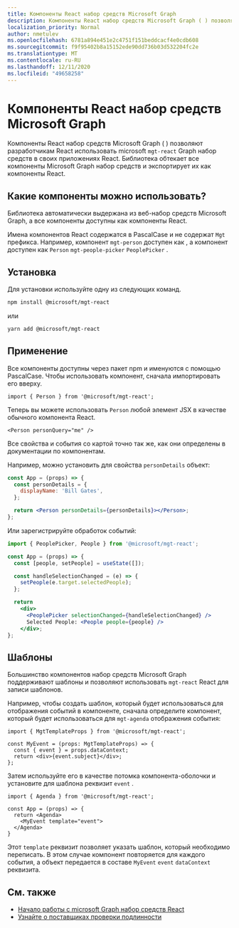 ```yaml
---
title: Компоненты React набор средств Microsoft Graph
description: Компоненты React набор средств Microsoft Graph ( ) позволяют разработчикам React использовать microsoft `mgt-react` Graph набор средств в своих приложениях React.
localization_priority: Normal
author: nmetulev
ms.openlocfilehash: 6781a894e451e2c4751f151beddcacf4e0cdb608
ms.sourcegitcommit: f9f95402b8a15152ede90dd736b03d532204fc2e
ms.translationtype: MT
ms.contentlocale: ru-RU
ms.lasthandoff: 12/11/2020
ms.locfileid: "49658258"
---
```

# <a name="microsoft-graph-toolkit-react-components"></a>Компоненты React набор средств Microsoft Graph

Компоненты React набор средств Microsoft Graph ( ) позволяют разработчикам React использовать microsoft `mgt-react` Graph набор средств в своих приложениях React. Библиотека обтекает все компоненты Microsoft Graph набор средств и экспортирует их как компоненты React.

## <a name="what-components-can-i-use"></a>Какие компоненты можно использовать?

Библиотека автоматически выдержана из веб-набор средств Microsoft Graph, а все компоненты доступны как компоненты React.

Имена компонентов React содержатся в PascalCase и не содержат `Mgt` префикса. Например, компонент `mgt-person` доступен как , а компонент доступен как `Person` `mgt-people-picker` `PeoplePicker` .

## <a name="installation"></a>Установка 

Для установки используйте одну из следующих команд.

```bash
npm install @microsoft/mgt-react
```

или

```bash
yarn add @microsoft/mgt-react
```

## <a name="usage"></a>Применение

Все компоненты доступны через пакет npm и именуются с помощью PascalCase. Чтобы использовать компонент, сначала импортировать его вверху.

```tsx
import { Person } from '@microsoft/mgt-react';
```

Теперь вы можете использовать `Person` любой элемент JSX в качестве обычного компонента React.

```tsx
<Person personQuery="me" />
```

Все свойства и события со картой точно так же, как они определены в документации по компонентам.

Например, можно установить для свойства `personDetails` объект:

```jsx
const App = (props) => {
  const personDetails = {
    displayName: 'Bill Gates',
  };

  return <Person personDetails={personDetails}></Person>;
};
```

Или зарегистрируйте обработок событий:

```jsx
import { PeoplePicker, People } from '@microsoft/mgt-react';

const App = (props) => {
  const [people, setPeople] = useState([]);

  const handleSelectionChanged = (e) => {
    setPeople(e.target.selectedPeople);
  };

  return
    <div>
      <PeoplePicker selectionChanged={handleSelectionChanged} />
      Selected People: <People people={people} />
    </div>;
};
```

## <a name="templates"></a>Шаблоны

Большинство компонентов набор средств Microsoft Graph [](../customize-components/templates.md) поддерживают шаблоны и позволяют использовать `mgt-react` React для записи шаблонов.

Например, чтобы создать шаблон, который будет использоваться для отображения событий в компоненте, сначала определите компонент, который будет использоваться для `mgt-agenda` отображения события:

```tsx
import { MgtTemplateProps } from '@microsoft/mgt-react';

const MyEvent = (props: MgtTemplateProps) => {
  const { event } = props.dataContext;
  return <div>{event.subject}</div>;
};
```

Затем используйте его в качестве потомка компонента-оболочки и установите для шаблона реквизит `event` .

```tsx
import { Agenda } from '@microsoft/mgt-react';

const App = (props) => {
  return <Agenda>
    <MyEvent template="event">
  </Agenda>
}
```

Этот `template` реквизит позволяет указать шаблон, который необходимо переписать. В этом случае компонент повторяется для каждого события, а объект передается в составе `MyEvent` `event` `dataContext` реквизита.

## <a name="see-also"></a>См. также

* [Начало работы с microsoft Graph набор средств React](./use-toolkit-with-react.md)
* [Узнайте о поставщиках проверки подлинности](../providers/providers.md)
